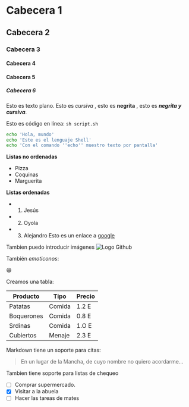 # Cabecera 1

## Cabecera 2

### Cabecera 3

#### Cabecera 4

#### Cabecera 5

##### Cabecera 6

Esto es texto plano. Esto es *cursiva* , esto es **negrita** , esto es ***negrita y cursiva***.

Esto es código en línea:  `sh script.sh`
```sh
echo 'Hola, mundo'
echo 'Este es el lenguaje Shell'
echo 'Con el comando ''echo'' muestro texto por pantalla'
```
**Listas no ordenadas**

* Pizza
* Coquinas
* Marguerita

**Listas ordenadas**

* 1. Jesús
* 2. Oyola
* 3. Alejandro
Esto es un enlace a [google](http://google.com)

Tambien puedo introducir imágenes
![Logo Github](https://github.com/apple-touch-icon.png)

También *emoticonos*:

:smile:

Creamos una tabla:

| Producto | Tipo | Precio |
|----------|------|--------|
| Patatas  | Comida | 1.2 E |
| Boquerones | Comida | 0.8 E |
| Srdinas | Comida | 1.O E |
| Cubiertos | Menaje | 2.3 E |

Markdown tiene un soporte para citas:

> En un lugar de la Mancha, de cuyo nombre no quiero acordarme...

Tambien tiene soporte para listas de chequeo

- [ ] Comprar supermercado. 
- [x] Visitar a la abuela
- [ ] Hacer las tareas de mates

